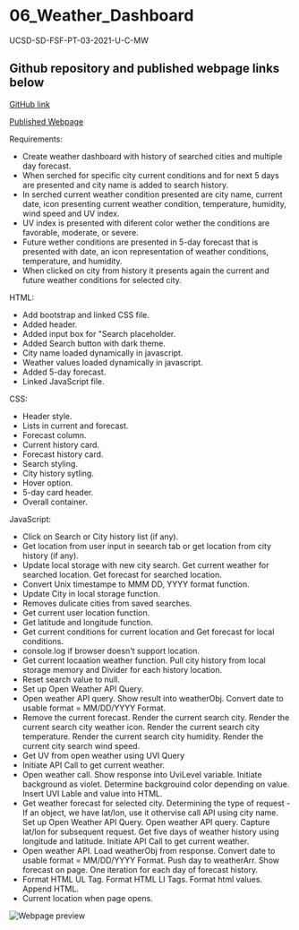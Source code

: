 # 06_Weather_Dashboard

UCSD-SD-FSF-PT-03-2021-U-C-MW

## Github repository and published webpage links below

[GitHub link]()

[Published Webpage]()

Requirements:

* Create weather dashboard with history of searched cities and multiple day forecast.
* When serched for specific city current conditions and for next 5 days are presented and city name is added to search history.
* In serched current weather condition presented are city name, current date, icon presenting current weather condition, temperature, humidity, wind speed and UV index.
* UV index is presented with diferent color wether the conditions are favorable, moderate, or severe.
* Future wether conditions are presented in 5-day forecast that is presented with date, an icon representation of weather conditions, temperature, and humidity.
* When clicked on city from history it presents again the current and future weather conditions for selected city.

HTML:

* Add bootstrap and linked CSS file.
* Added header.
* Added input box for "Search placeholder.
* Added Search button with dark theme.
* City name loaded dynamically in javascript.
* Weather values loaded dynamically in javascript.
* Added 5-day forecast.
* Linked JavaScript file.

CSS:

* Header style.
* Lists in current and forecast.
* Forecast column.
* Current history card.
* Forecast history card.
* Search styling.
* City history sytling.
* Hover option.
* 5-day card header.
* Overall container.

JavaScript:

* Click on Search or City history list (if any).
* Get location from user input in seearch tab or get location from city history (if any).
* Update local storage with new city search. Get current weather for searched location. Get forecast for searched location.
* Convert Unix timestampe to MMM DD, YYYY format function.
* Update City in local storage function. 
* Removes dulicate cities from saved searches.
* Get current user location function. 
* Get latitude and longitude function. 
* Get current conditions for current location and Get forecast for local conditions.
* console.log if browser doesn't support location.
* Get current locaation weather function. Pull city history from local storage memory and Divider for each history location.
* Reset search value to null.
* Set up Open Weather API Query. 
* Open weather API query. Show result into weatherObj. Convert date to usable format = MM/DD/YYYY Format.
* Remove the current forecast. Render the current search city. Render the current search city weather icon. Render the current search city temperature. Render the current search city humidity. Render the current city search wind speed.
* Get UV from open weather using UVI Query
* Initiate API Call to get current weather.
* Open weather call. Show response into UviLevel variable. Initiate background as violet. Determine backgrouind color depending on value. Insert UVI Lable and value into HTML.
* Get weather forecast for selected city. Determining the type of request - If an object, we have lat/lon, use it othervise call API using city name. Set up Open Weather API Query. Open weather API query. Capture lat/lon for subsequent request. Get five days of weather history using longitude and latitude. Initiate API Call to get current weather.
* Open weather API. Load weatherObj from response. Convert date to usable format = MM/DD/YYYY Format. Push day to weatherArr. Show forecast on page. One iteration for each day of forecast history.
* Format HTML UL Tag. Format HTML LI Tags. Format html values. Append HTML. 
* Current location when page opens.

![Webpage preview]()

